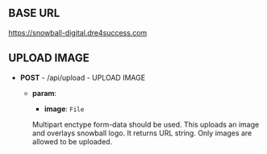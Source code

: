 ## BASE URL

https://snowball-digital.dre4success.com


## UPLOAD IMAGE
- **POST** - /api/upload - UPLOAD IMAGE

  - **param**:

    - **image**: `File`

    Multipart enctype form-data should be used. This uploads an image and overlays snowball logo. It returns URL string. Only images are allowed to be uploaded.